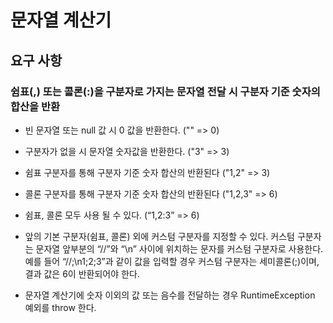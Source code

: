 # 문자열 계산기 

## 요구 사항

### 쉼표(,) 또는 콜론(:)을 구분자로 가지는 문자열 전달 시 구분자 기준 숫자의 합산을 반환

- 빈 문자열 또는 null 값 시 0 값을 반환한다. ("" => 0)
- 구분자가 없을 시 문자열 숫자값을 반환한다. ("3" => 3) 
- 쉼표 구분자를 통해 구분자 기준 숫자 합산의 반환된다 ("1,2" => 3)
- 콜론 구분자를 통해 구분자 기준 숫자 합산의 반환된다 ("1,2,3" => 6)
- 쉼표, 콜론 모두 사용 될 수 있다. (“1,2:3” => 6)

- 앞의 기본 구분자(쉼표, 콜론) 외에 커스텀 구분자를 지정할 수 있다.
  커스텀 구분자는 문자열 앞부분의 “//”와 “\n” 사이에 위치하는 문자를 커스텀 구분자로 사용한다.
  예를 들어 “//;\n1;2;3”과 같이 값을 입력할 경우 커스텀 구분자는 세미콜론(;)이며, 결과 값은 6이 반환되어야 한다.
- 문자열 계산기에 숫자 이외의 값 또는 음수를 전달하는 경우 RuntimeException 예외를 throw 한다.

